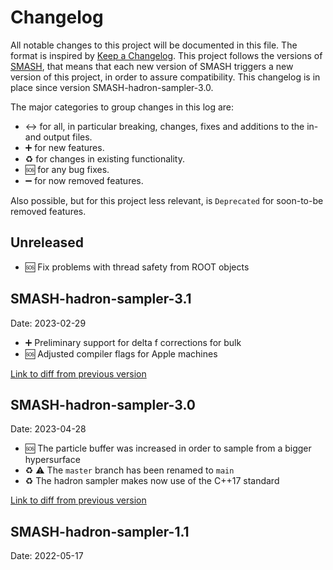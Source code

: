 # Changelog


All notable changes to this project will be documented in this file. The format is inspired by [Keep a Changelog](https://keepachangelog.com/en/1.0.0/). This project follows the versions of [SMASH](https://github.com/smash-transport/smash), that means that each new version of SMASH triggers a new version of this project, in order to assure compatibility.
This changelog is in place since version SMASH-hadron-sampler-3.0.

The major categories to group changes in this log are:

* :left_right_arrow: for all, in particular breaking, changes, fixes and additions to the in- and output files.
* :heavy_plus_sign: for new features.
* :recycle: for changes in existing functionality.
* :sos: for any bug fixes.
* :heavy_minus_sign: for now removed features.

Also possible, but for this project less relevant, is `Deprecated` for soon-to-be removed features.


## Unreleased

* :sos: Fix problems with thread safety from ROOT objects

## SMASH-hadron-sampler-3.1
Date: 2023-02-29

* :heavy_plus_sign: Preliminary support for delta f corrections for bulk
* :sos: Adjusted compiler flags for Apple machines

[Link to diff from previous version](https://github.com/smash-transport/smash/compare/SMASH-hadron-sampler-3.0...SMASH-hadron-sampler-3.1)

## SMASH-hadron-sampler-3.0
Date: 2023-04-28

* :sos: The particle buffer was increased in order to sample from a bigger hypersurface
* :recycle: ⚠️ The `master` branch has been renamed to `main`
* :recycle: The hadron sampler makes now use of the C++17 standard

[Link to diff from previous version](https://github.com/smash-transport/smash/compare/SMASH-hadron-sampler-1.1...SMASH-hadron-sampler-3.0)

## SMASH-hadron-sampler-1.1
Date: 2022-05-17
